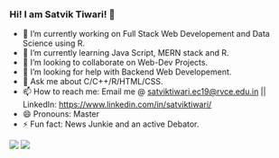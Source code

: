 ### Hi! I am Satvik Tiwari! 👋

- 🔭 I’m currently working on Full Stack Web Developement and Data Science using R.
- 🌱 I’m currently learning Java Script, MERN stack and R.
- 👯 I’m looking to collaborate on Web-Dev Projects.
- 🤔 I’m looking for help with Backend Web Developement.
- 💬 Ask me about C/C++/R/HTML/CSS.
- 📫 How to reach me: Email me @ satviktiwari.ec19@rvce.edu.in || LinkedIn: https://www.linkedin.com/in/satviktiwari/
- 😄 Pronouns: Master
- ⚡ Fun fact: News Junkie and an active Debator.


<img src="https://github-readme-stats.vercel.app/api?username=satviktiwari&&show_icons=true&theme=algolia">


<img src="https://github-readme-stats.vercel.app/api/top-langs/?username=satviktiwari&&show_icons=true&title_color=ffffff&icon_color=bb2acf&text_color=daf7dc&bg_color=151515">
